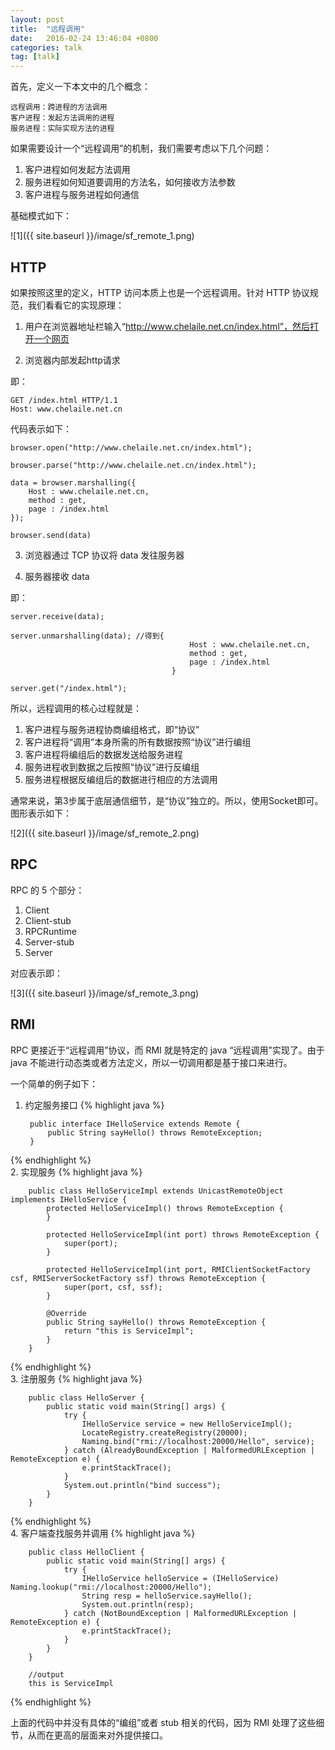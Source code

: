 ```yaml
---
layout: post
title:  "远程调用"
date:   2016-02-24 13:46:04 +0800
categories: talk
tag: [talk]
---
```

首先，定义一下本文中的几个概念：

    远程调用：跨进程的方法调用
    客户进程：发起方法调用的进程
    服务进程：实际实现方法的进程
    
如果需要设计一个“远程调用”的机制，我们需要考虑以下几个问题：

1. 客户进程如何发起方法调用
2. 服务进程如何知道要调用的方法名，如何接收方法参数
3. 客户进程与服务进程如何通信

基础模式如下：

![1]({{ site.baseurl }}/image/sf_remote_1.png)

## HTTP

如果按照这里的定义，HTTP 访问本质上也是一个远程调用。针对 HTTP 协议规范，我们看看它的实现原理：

1. 用户在浏览器地址栏输入“http://www.chelaile.net.cn/index.html”，然后打开一个网页

2. 浏览器内部发起http请求

即：
    
    GET /index.html HTTP/1.1
    Host: www.chelaile.net.cn

代码表示如下：

    browser.open("http://www.chelaile.net.cn/index.html");
    
    browser.parse("http://www.chelaile.net.cn/index.html");
    
    data = browser.marshalling({
        Host : www.chelaile.net.cn,
        method : get,
        page : /index.html
    });
    
    browser.send(data)

3. 浏览器通过 TCP 协议将 data 发往服务器

4. 服务器接收 data
    
即：
    
    server.receive(data);
    
    server.unmarshalling(data); //得到{
                                            Host : www.chelaile.net.cn,
                                            method : get,
                                            page : /index.html
                                        }
    
    server.get("/index.html");
        
所以，远程调用的核心过程就是：

1. 客户进程与服务进程协商编组格式，即“协议”
2. 客户进程将“调用”本身所需的所有数据按照“协议”进行编组
3. 客户进程将编组后的数据发送给服务进程
4. 服务进程收到数据之后按照“协议”进行反编组
5. 服务进程根据反编组后的数据进行相应的方法调用

通常来说，第3步属于底层通信细节，是“协议”独立的。所以，使用Socket即可。图形表示如下：

![2]({{ site.baseurl }}/image/sf_remote_2.png)

## RPC

RPC 的 5 个部分：

1. Client
2. Client-stub
3. RPCRuntime
4. Server-stub
5. Server

对应表示即：

![3]({{ site.baseurl }}/image/sf_remote_3.png)

## RMI
RPC 更接近于“远程调用”协议，而 RMI 就是特定的 java “远程调用”实现了。由于 java 不能进行动态类或者方法定义，所以一切调用都是基于接口来进行。

一个简单的例子如下：

1. 约定服务接口 
{% highlight java %}

        public interface IHelloService extends Remote {
            public String sayHello() throws RemoteException;
        }
{% endhighlight %}     
2. 实现服务
{% highlight java %}

        public class HelloServiceImpl extends UnicastRemoteObject implements IHelloService {
            protected HelloServiceImpl() throws RemoteException {
            }
        
            protected HelloServiceImpl(int port) throws RemoteException {
                super(port);
            }
        
            protected HelloServiceImpl(int port, RMIClientSocketFactory csf, RMIServerSocketFactory ssf) throws RemoteException {
                super(port, csf, ssf);
            }
        
            @Override
            public String sayHello() throws RemoteException {
                return "this is ServiceImpl";
            }
        }
{% endhighlight %}      
3. 注册服务
{% highlight java %}

        public class HelloServer {
            public static void main(String[] args) {
                try {
                    IHelloService service = new HelloServiceImpl();
                    LocateRegistry.createRegistry(20000);
                    Naming.bind("rmi://localhost:20000/Hello", service);
                } catch (AlreadyBoundException | MalformedURLException | RemoteException e) {
                    e.printStackTrace();
                }
                System.out.println("bind success");
            }
        }
{% endhighlight %}     
4. 客户端查找服务并调用
{% highlight java %}

        public class HelloClient {
            public static void main(String[] args) {
                try {
                    IHelloService helloService = (IHelloService) Naming.lookup("rmi://localhost:20000/Hello");
                    String resp = helloService.sayHello();
                    System.out.println(resp);
                } catch (NotBoundException | MalformedURLException | RemoteException e) {
                    e.printStackTrace();
                }
            }
        }
    
        //output 
        this is ServiceImpl
{% endhighlight %}     

上面的代码中并没有具体的“编组”或者 stub 相关的代码，因为 RMI 处理了这些细节，从而在更高的层面来对外提供接口。



